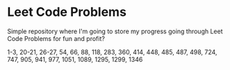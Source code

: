 # Leet Code Problems

Simple repository where I'm going to store my progress going through Leet Code Problems for fun and profit?

1-3, 20-21, 26-27, 54, 66, 88, 118, 283, 360, 414, 448, 485, 487, 498, 724, 747, 905, 941, 977, 1051, 1089, 1295, 1299, 1346
